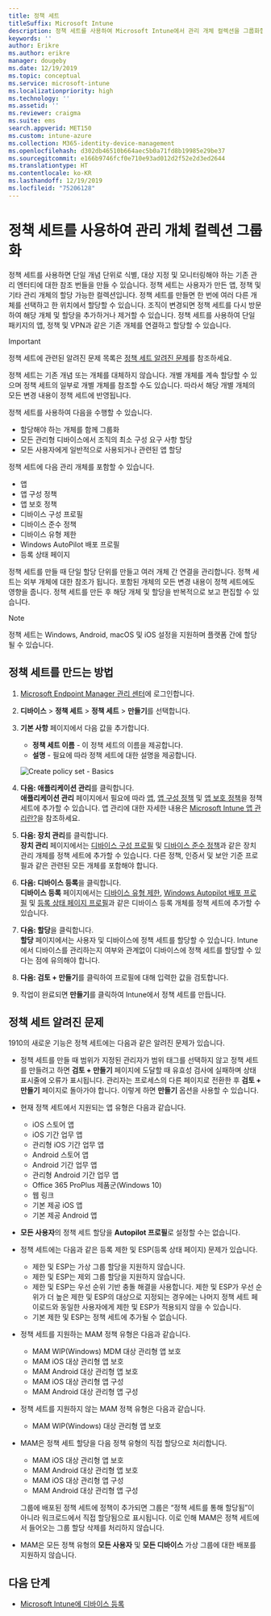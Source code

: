 ```yaml
---
title: 정책 세트
titleSuffix: Microsoft Intune
description: 정책 세트를 사용하여 Microsoft Intune에서 관리 개체 컬렉션을 그룹화합니다.
keywords: ''
author: Erikre
ms.author: erikre
manager: dougeby
ms.date: 12/19/2019
ms.topic: conceptual
ms.service: microsoft-intune
ms.localizationpriority: high
ms.technology: ''
ms.assetid: ''
ms.reviewer: craigma
ms.suite: ems
search.appverid: MET150
ms.custom: intune-azure
ms.collection: M365-identity-device-management
ms.openlocfilehash: d302db46510b664aec5b0a71fd8b19985e29be37
ms.sourcegitcommit: e166b9746fcf0e710e93ad012d2f52e2d3ed2644
ms.translationtype: HT
ms.contentlocale: ko-KR
ms.lasthandoff: 12/19/2019
ms.locfileid: "75206128"
---
```

# <a name="use-policy-sets-to-group-collections-of-management-objects"></a>정책 세트를 사용하여 관리 개체 컬렉션 그룹화

정책 세트를 사용하면 단일 개념 단위로 식별, 대상 지정 및 모니터링해야 하는 기존 관리 엔터티에 대한 참조 번들을 만들 수 있습니다. 정책 세트는 사용자가 만든 앱, 정책 및 기타 관리 개체의 할당 가능한 컬렉션입니다. 정책 세트를 만들면 한 번에 여러 다른 개체를 선택하고 한 위치에서 할당할 수 있습니다. 조직이 변경되면 정책 세트를 다시 방문하여 해당 개체 및 할당을 추가하거나 제거할 수 있습니다. 정책 세트를 사용하여 단일 패키지의 앱, 정책 및 VPN과 같은 기존 개체를 연결하고 할당할 수 있습니다. 

> [!IMPORTANT]
> 정책 세트에 관련된 알려진 문제 목록은 [정책 세트 알려진 문제](~/fundamentals/policy-sets.md#policy-sets-known-issues)를 참조하세요.

정책 세트는 기존 개념 또는 개체를 대체하지 않습니다. 개별 개체를 계속 할당할 수 있으며 정책 세트의 일부로 개별 개체를 참조할 수도 있습니다. 따라서 해당 개별 개체의 모든 변경 내용이 정책 세트에 반영됩니다. 

정책 세트를 사용하여 다음을 수행할 수 있습니다.

- 할당해야 하는 개체를 함께 그룹화
- 모든 관리형 디바이스에서 조직의 최소 구성 요구 사항 할당
- 모든 사용자에게 일반적으로 사용되거나 관련된 앱 할당

정책 세트에 다음 관리 개체를 포함할 수 있습니다.
- 앱
- 앱 구성 정책
- 앱 보호 정책
- 디바이스 구성 프로필
- 디바이스 준수 정책
- 디바이스 유형 제한
- Windows AutoPilot 배포 프로필
- 등록 상태 페이지

정책 세트를 만들 때 단일 할당 단위를 만들고 여러 개체 간 연결을 관리합니다. 정책 세트는 외부 개체에 대한 참조가 됩니다. 포함된 개체의 모든 변경 내용이 정책 세트에도 영향을 줍니다. 정책 세트를 만든 후 해당 개체 및 할당을 반복적으로 보고 편집할 수 있습니다. 

> [!NOTE]
> 정책 세트는 Windows, Android, macOS 및 iOS 설정을 지원하며 플랫폼 간에 할당될 수 있습니다.

## <a name="how-to-create-a-policy-set"></a>정책 세트를 만드는 방법

1. [Microsoft Endpoint Manager 관리 센터](https://go.microsoft.com/fwlink/?linkid=2109431)에 로그인합니다.
2. **디바이스** > **정책 세트** > **정책 세트** > **만들기**를 선택합니다.
3. **기본 사항** 페이지에서 다음 값을 추가합니다.
    - **정책 세트 이름** - 이 정책 세트의 이름을 제공합니다.
    - **설명** - 필요에 따라 정책 세트에 대한 설명을 제공합니다.
   <p>
   <img alt="Create policy set - Basics" src="~/fundamentals/media/policy-sets/policy-sets-01.png">

4. **다음: 애플리케이션 관리**를 클릭합니다.<br>
   **애플리케이션 관리** 페이지에서 필요에 따라 [앱](~/apps/apps-add.md), [앱 구성 정책](~/apps/app-configuration-policies-overview.md) 및 [앱 보호 정책](~/apps/app-protection-policy.md)을 정책 세트에 추가할 수 있습니다. 앱 관리에 대한 자세한 내용은 [Microsoft Intune 앱 관리란?](~/apps/app-management.md)을 참조하세요. 
5. **다음: 장치 관리**를 클릭합니다.<br>
   **장치 관리** 페이지에서는 [디바이스 구성 프로필](~/configuration/device-profiles.md) 및 [디바이스 준수 정책](~/protect/device-compliance-get-started.md)과 같은 장치 관리 개체를 정책 세트에 추가할 수 있습니다. 다른 정책, 인증서 및 보안 기준 프로필과 같은 관련된 모든 개체를 포함해야 합니다.
6. **다음: 디바이스 등록**을 클릭합니다.<br>
   **디바이스 등록** 페이지에서는 [디바이스 유형 제한](~/enrollment/enrollment-restrictions-set.md), [Windows Autopilot 배포 프로필](~/enrollment/enrollment-autopilot.md) 및 [등록 상태 페이지 프로필](~/enrollment/windows-enrollment-status.md)과 같은 디바이스 등록 개체를 정책 세트에 추가할 수 있습니다.
7. **다음: 할당**을 클릭합니다.<br>
   **할당** 페이지에서는 사용자 및 디바이스에 정책 세트를 할당할 수 있습니다. Intune에서 디바이스를 관리하는지 여부와 관계없이 디바이스에 정책 세트를 할당할 수 있다는 점에 유의해야 합니다.
8. **다음: 검토 + 만들기**를 클릭하여 프로필에 대해 입력한 값을 검토합니다.
9. 작업이 완료되면 **만들기**를 클릭하여 Intune에서 정책 세트를 만듭니다. 

## <a name="policy-sets-known-issues"></a>정책 세트 알려진 문제

1910의 새로운 기능은 정책 세트에는 다음과 같은 알려진 문제가 있습니다.

- 정책 세트를 만들 때 범위가 지정된 관리자가 범위 태그를 선택하지 않고 정책 세트를 만들려고 하면 **검토 + 만들기** 페이지에 도달할 때 유효성 검사에 실패하며 상태 표시줄에 오류가 표시됩니다. 관리자는 프로세스의 다른 페이지로 전환한 후 **검토 + 만들기** 페이지로 돌아가야 합니다. 이렇게 하면 **만들기** 옵션을 사용할 수 있습니다.  
 
- 현재 정책 세트에서 지원되는 앱 유형은 다음과 같습니다.
    - iOS 스토어 앱
    - iOS 기간 업무 앱
    - 관리형 iOS 기간 업무 앱
    - Android 스토어 앱
    - Android 기간 업무 앱
    - 관리형 Android 기간 업무 앱
    - Office 365 ProPlus 제품군(Windows 10)
    - 웹 링크
    - 기본 제공 iOS 앱
    - 기본 제공 Android 앱

- **모든 사용자**의 정책 세트 할당을 **Autopilot 프로필**로 설정할 수는 없습니다.

- 정책 세트에는 다음과 같은 등록 제한 및 ESP(등록 상태 페이지) 문제가 있습니다.
    - 제한 및 ESP는 가상 그룹 할당을 지원하지 않습니다.
    - 제한 및 ESP는 제외 그룹 할당을 지원하지 않습니다. 
    - 제한 및 ESP는 우선 순위 기반 충돌 해결을 사용합니다. 제한 및 ESP가 우선 순위가 더 높은 제한 및 ESP의 대상으로 지정되는 경우에는 나머지 정책 세트 페이로드와 동일한 사용자에게 제한 및 ESP가 적용되지 않을 수 있습니다.
    - 기본 제한 및 ESP는 정책 세트에 추가될 수 없습니다.

- 정책 세트를 지원하는 MAM 정책 유형은 다음과 같습니다. 
    - MAM WIP(Windows) MDM 대상 관리형 앱 보호 
    - MAM iOS 대상 관리형 앱 보호
    - MAM Android 대상 관리형 앱 보호
    - MAM iOS 대상 관리형 앱 구성
    - MAM Android 대상 관리형 앱 구성

- 정책 세트를 지원하지 않는 MAM 정책 유형은 다음과 같습니다. 
    - MAM WIP(Windows) 대상 관리형 앱 보호

- MAM은 정책 세트 할당을 다음 정책 유형의 직접 할당으로 처리합니다.
    - MAM iOS 대상 관리형 앱 보호
    - MAM Android 대상 관리형 앱 보호
    - MAM iOS 대상 관리형 앱 구성
    - MAM Android 대상 관리형 앱 구성

    그룹에 배포된 정책 세트에 정책이 추가되면 그룹은 “정책 세트를 통해 할당됨”이 아니라 워크로드에서 직접 할당됨으로 표시됩니다. 이로 인해 MAM은 정책 세트에서 들어오는 그룹 할당 삭제를 처리하지 않습니다.

- MAM은 모든 정책 유형의 **모든 사용자** 및 **모든 디바이스** 가상 그룹에 대한 배포를 지원하지 않습니다.

## <a name="next-steps"></a>다음 단계

- [Microsoft Intune에 디바이스 등록](~/enrollment/index.yml)